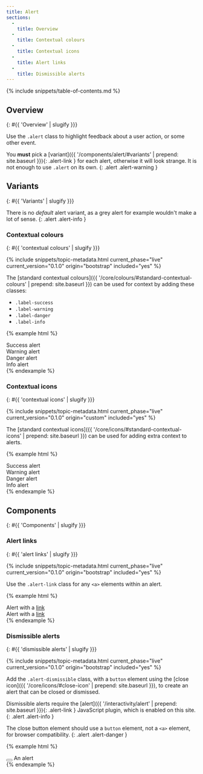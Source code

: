 ```yaml
---
title: Alert
sections:
  -
    title: Overview
  -
    title: Contextual colours
  -
    title: Contextual icons
  -
    title: Alert links
  -
    title: Dismissible alerts
---
```


{% include snippets/table-of-contents.md %}

## Overview
{: #{{ 'Overview' | slugify }}}

Use the `.alert` class to highlight feedback about a user action, or some other event.

You **must** pick a [variant]({{ '/components/alert/#variants' | prepend: site.baseurl }}){: .alert-link } for each
alert, otherwise it will look strange. It is not enough to use `.alert` on its own.
{: .alert .alert-warning }

## Variants
{: #{{ 'Variants' | slugify }}}

There is no *default* alert variant, as a grey alert for example wouldn't make a lot of sense.
{: .alert .alert-info }

### Contextual colours
{: #{{ 'contextual colours' | slugify }}}

{% include snippets/topic-metadata.html current_phase="live" current_version="0.1.0" origin="bootstrap" included="yes" %}

The [standard contextual colours]({{ '/core/colours/#standard-contextual-colours' | prepend: site.baseurl }}) can be
used for context by adding these classes:

* `.label-success`
* `.label-warning`
* `.label-danger`
* `.label-info`

{% example html %}
<div class="alert alert-success" role="alert">Success alert</div>
<div class="alert alert-warning" role="alert">Warning alert</div>
<div class="alert alert-danger" role="alert">Danger alert</div>
<div class="alert alert-info" role="alert">Info alert</div>
{% endexample %}

### Contextual icons
{: #{{ 'contextual icons' | slugify }}}

{% include snippets/topic-metadata.html current_phase="live" current_version="0.1.0" origin="custom" included="yes" %}

The [standard contextual icons]({{ '/core/icons/#standard-contextual-icons' | prepend: site.baseurl }}) can be
used for adding extra context to alerts.

{% example html %}
<div class="alert alert-success" role="alert"><i class="fa fa-check text-success" aria-hidden="true"></i> Success alert</div>
<div class="alert alert-warning" role="alert"><i class="fa fa-exclamation-triangle text-warning" aria-hidden="true"></i> Warning alert</div>
<div class="alert alert-danger" role="alert"><i class="fa fa-exclamation-circle text-danger" aria-hidden="true"></i> Danger alert</div>
<div class="alert alert-info" role="alert"><i class="fa fa-info text-info" aria-hidden="true"></i> Info alert</div>
{% endexample %}

## Components
{: #{{ 'Components' | slugify }}}

### Alert links
{: #{{ 'alert links' | slugify }}}

{% include snippets/topic-metadata.html current_phase="live" current_version="0.1.0" origin="bootstrap" included="yes" %}

Use the `.alert-link` class for any <code>&lt;a&gt;</code> elements within an alert.

{% example html %}
<div class="alert alert-success" role="alert">Alert with a <a href="#" class="alert-link">link</a></div>
<!-- This example doesn't include the '.alert-link' class for demonstration purposes -->
<div class="alert alert-success" role="alert">Alert with a <a href="#">link</a></div>
{% endexample %}

### Dismissible alerts
{: #{{ 'dismissible alerts' | slugify }}}

{% include snippets/topic-metadata.html current_phase="live" current_version="0.1.0" origin="bootstrap" included="yes" %}

Add the `.alert-dismissible` class, with a `button` element using the
[close icon]({{ '/core/icons/#close-icon' | prepend: site.baseurl }}), to create an alert that can be closed or dismissed.

Dismissible alerts require the [alert]({{ '/interactivity/alert' | prepend: site.baseurl }}){: .alert-link }
JavaScript plugin, which is enabled on this site.
{: .alert .alert-info }

The close button element should use a `button` element, not a <code>&lt;a&gt;</code> element, for browser compatibility.
{: .alert .alert-danger }

{% example html %}
<div class="alert alert-success alert-dismissible" role="alert">
  <button type="button" class="close" data-dismiss="alert" aria-label="Close"><i class="fa fa-times-circle" aria-hidden="true"></i></button>
  An alert
</div>
{% endexample %}
